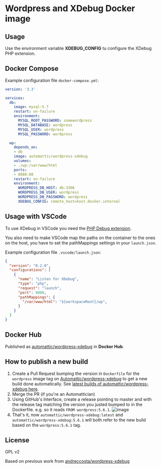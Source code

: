 # Wordpress and XDebug Docker image

## Usage

Use the environment variable **XDEBUG_CONFIG** tu configure the XDebug PHP extension.

## Docker Compose

Example configuration file `docker-compose.yml`:

```yml
version: '3.3'

services:
  db:
    image: mysql:5.7
    restart: on-failure
    environment:
      MYSQL_ROOT_PASSWORD: somewordpress
      MYSQL_DATABASE: wordpress
      MYSQL_USER: wordpress
      MYSQL_PASSWORD: wordpress

  wp:
    depends_on:
    - db
    image: automattic/wordpress-xdebug
    volumes:
    - ./wp:/var/www/html
    ports:
    - 8080:80
    restart: on-failure
    environment:
      WORDPRESS_DB_HOST: db:3306
      WORDPRESS_DB_USER: wordpress
      WORDPRESS_DB_PASSWORD: wordpress
      XDEBUG_CONFIG: remote_host=host.docker.internal
```

## Usage with VSCode

To use XDebug in VSCode you need the [PHP Debug extension](https://marketplace.visualstudio.com/items?itemName=felixfbecker.php-debug).

You also need to make VSCode map the paths on the container to the ones on the host, you have to set the pathMappings settings in your `launch.json`.

Example configuration file `.vscode/launch.json`:

```json
{
  "version": "0.2.0",
  "configurations": [
    {
      "name": "Listen for XDebug",
      "type": "php",
      "request": "launch",
      "port": 9000,
      "pathMappings": {
        "/var/www/html": "${workspaceRoot}/wp",
      }
    }
  ]
}
```

## Docker Hub

Published as [automattic/wordpress-xdebug](https://hub.docker.com/r/automattic/wordpress-xdebug) in **Docker Hub**.

## How to publish a new build


1. Create a Pull Request bumping the version in `Dockerfile` for the `wordpress` image tag on [Automattic/wordpress-xdebug](https://github.com/Automattic/wordpress-xdebug) to get a new build done automatically. See [latest builds of automattic/wordpress-xdebug here](https://hub.docker.com/r/automattic/wordpress-xdebug/builds).
2. Merge the PR (if you're an Automattician)
3. Using GitHub's Interface, create a release pointing to master and with the release tag matching the version you justed bumped to in the Dockerfile. e.g. so it reads `FROM wordpress:5.6.1`.
	![image](https://user-images.githubusercontent.com/746152/94859157-7be94000-040a-11eb-8173-127d033b5238.png)
4. That's it, now `automattic/wordpress-xdebug:latest` and `automattic/wordpress-xdebug:5.6.1` will both refer to the new build based on the `wordpress:5.6.1` tag.


## License

GPL v2

Based on previous work from [andreccosta/wordpress-xdebug](https://hub.docker.com/r/andreccosta/wordpress-xdebug.)

